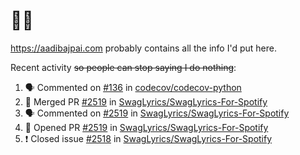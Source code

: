 # 👋🏻
<!--
**aadibajpai/aadibajpai** is a ✨ _special_ ✨ repository because its `README.md` (this file) appears on your GitHub profile.
-->
https://aadibajpai.com probably contains all the info I'd put here.

Recent activity ~~so people can stop saying I do nothing~~:
<!--START_SECTION:activity-->
1. 🗣 Commented on [#136](https://github.com//codecov/codecov-python/issues/136) in [codecov/codecov-python](https://github.com//codecov/codecov-python)
2. 🎉 Merged PR [#2519](https://github.com//SwagLyrics/SwagLyrics-For-Spotify/pull/2519) in [SwagLyrics/SwagLyrics-For-Spotify](https://github.com//SwagLyrics/SwagLyrics-For-Spotify)
3. 🗣 Commented on [#2519](https://github.com//SwagLyrics/SwagLyrics-For-Spotify/issues/2519) in [SwagLyrics/SwagLyrics-For-Spotify](https://github.com//SwagLyrics/SwagLyrics-For-Spotify)
4. 💪 Opened PR [#2519](https://github.com//SwagLyrics/SwagLyrics-For-Spotify/pull/2519) in [SwagLyrics/SwagLyrics-For-Spotify](https://github.com//SwagLyrics/SwagLyrics-For-Spotify)
5. ❗️ Closed issue [#2518](https://github.com//SwagLyrics/SwagLyrics-For-Spotify/issues/2518) in [SwagLyrics/SwagLyrics-For-Spotify](https://github.com//SwagLyrics/SwagLyrics-For-Spotify)
<!--END_SECTION:activity-->
